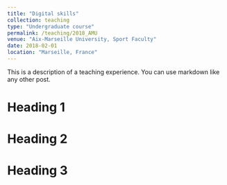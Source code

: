 ```yaml
---
title: "Digital skills"
collection: teaching
type: "Undergraduate course"
permalink: /teaching/2018_AMU
venue: "Aix-Marseille University, Sport Faculty"
date: 2018-02-01
location: "Marseille, France"
---
```


This is a description of a teaching experience. You can use markdown like any other post.

Heading 1
======

Heading 2
======

Heading 3
======
